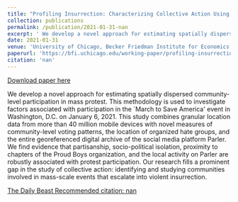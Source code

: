 ```yaml
---
title: "Profiling Insurrection: Characterizing Collective Action Using Mobile Device Data"
collection: publications
permalink: /publication/2021-01-31-nan
excerpt: ' We develop a novel approach for estimating spatially dispersed community-level participation in mass protest. This methodology is used to investigate factors associated with participation in the `March to Save America&apos; event in Washington, D.C. on January 6, 2021. This study combines granular location data from more than 40 million mobile devices with novel measures of community-level voting patterns, the location of organized hate groups, and the entire georeferenced digital archive of the social media platform Parler. We find evidence that partisanship, socio-political isolation, proximity to chapters of the Proud Boys organization, and the local activity on Parler are robustly associated with protest participation. Our research fills a prominent gap in the study of collective action: identifying and studying communities involved in mass-scale events that escalate into violent insurrection.'
date: 2021-01-31
venue: 'University of Chicago, Becker Friedman Institute for Economics Working Paper No. 2021-13'
paperurl: 'https://bfi.uchicago.edu/working-paper/profiling-insurrection-characterizing-collective-action-using-mobile-device-data/'
citation: 'nan'
---
```


<a href='https://bfi.uchicago.edu/working-paper/profiling-insurrection-characterizing-collective-action-using-mobile-device-data/'>Download paper here</a>

 We develop a novel approach for estimating spatially dispersed community-level participation in mass protest. This methodology is used to investigate factors associated with participation in the `March to Save America&apos; event in Washington, D.C. on January 6, 2021. This study combines granular location data from more than 40 million mobile devices with novel measures of community-level voting patterns, the location of organized hate groups, and the entire georeferenced digital archive of the social media platform Parler. We find evidence that partisanship, socio-political isolation, proximity to chapters of the Proud Boys organization, and the local activity on Parler are robustly associated with protest participation. Our research fills a prominent gap in the study of collective action: identifying and studying communities involved in mass-scale events that escalate into violent insurrection.

<a href='https://www.thedailybeast.com/heres-what-a-ton-of-capitol-rioters-had-in-common'>The Daily Beast 
Recommended citation: nan